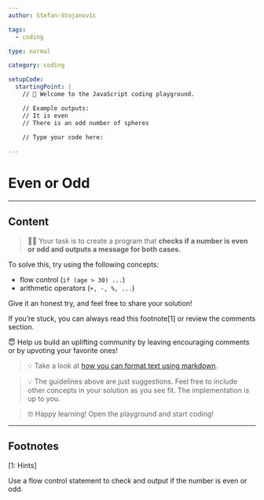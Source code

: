 ```yaml
---
author: Stefan-Stojanovic

tags:
  - coding

type: normal

category: coding

setupCode:
  startingPoint: |
    // 👋 Welcome to the JavaScript coding playground.

    // Example outputs:
    // It is even
    // There is an odd number of spheres

    // Type your code here:
    
---
```


# Even or Odd

---

## Content

> 👩‍💻 Your task is to create a program that **checks if a number is even or odd and outputs a message for both cases.** 

To solve this, try using the following concepts:
- flow control (`if (age > 30) ...`)
- arithmetic operators (`+, -, %, ...`)

Give it an honest try, and feel free to share your solution!

If you’re stuck, you can always read this footnote[1] or review the comments section.

😇 Help us build an uplifting community by leaving encouraging comments or by upvoting your favorite ones!

> 💡 Take a look at [how you can format text using markdown](https://www.enki.com/glossary/general/markdown-formatting).

> 💡 The guidelines above are just suggestions. Feel free to include other concepts in your solution as you see fit. The implementation is up to you.

> 🤓 Happy learning! Open the playground and start coding!


---

## Footnotes

[1: Hints]

Use a flow control statement to check and output if the number is even or odd.
